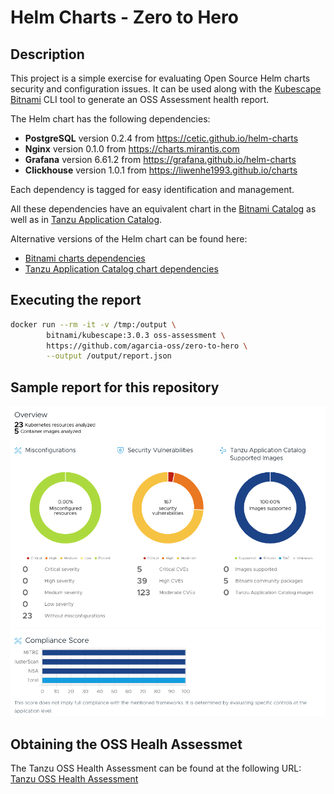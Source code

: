 # Helm Charts - Zero to Hero

## Description

This project is a simple exercise for evaluating Open Source Helm charts security and configuration issues. It can be used along with the [Kubescape Bitnami](https://hub.docker.com/r/bitnami/kubescape) CLI tool to generate an OSS Assessment health report.

The Helm chart has the following dependencies:

- **PostgreSQL** version 0.2.4 from https://cetic.github.io/helm-charts
- **Nginx** version 0.1.0 from https://charts.mirantis.com
- **Grafana** version 6.61.2 from https://grafana.github.io/helm-charts
- **Clickhouse** version 1.0.1 from https://liwenhe1993.github.io/charts

Each dependency is tagged for easy identification and management.

All these dependencies have an equivalent chart in the [Bitnami Catalog](https://github.com/bitnami/charts) as well as in [Tanzu Application Catalog](https://app-catalog.vmware.com/catalog).

Alternative versions of the Helm chart can be found here:

* [Bitnami charts dependencies](https://github.com/agarcia-oss/zero-to-hero/tree/bitnami)
* [Tanzu Application Catalog chart dependencies](https://github.com/agarcia-oss/zero-to-hero/tree/tac)

## Executing the report

```bash
docker run --rm -it -v /tmp:/output \
        bitnami/kubescape:3.0.3 oss-assessment \
        https://github.com/agarcia-oss/zero-to-hero \
        --output /output/report.json
```

## Sample report for this repository

![alt text](image.png)

## Obtaining the OSS Healh Assessmet

The Tanzu OSS Health Assessment can be found at the following URL: [Tanzu OSS Health Assessment](https://tanzu.vmware.com/oss-health-assessment)
